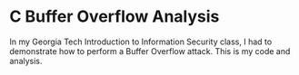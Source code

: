# C Buffer Overflow Analysis

In my Georgia Tech Introduction to Information Security class, I had to demonstrate how to perform a Buffer Overflow attack.  This is my code and analysis.